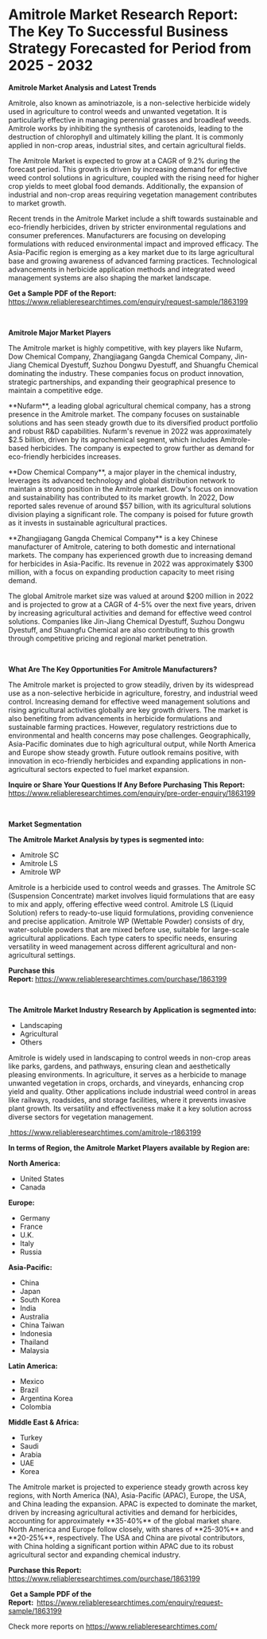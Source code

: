<p><h1>Amitrole Market Research Report: The Key To Successful Business Strategy Forecasted for Period from 2025 - 2032</h1></p><p><strong>Amitrole Market Analysis and Latest Trends</strong></p>
<p><p>Amitrole, also known as aminotriazole, is a non-selective herbicide widely used in agriculture to control weeds and unwanted vegetation. It is particularly effective in managing perennial grasses and broadleaf weeds. Amitrole works by inhibiting the synthesis of carotenoids, leading to the destruction of chlorophyll and ultimately killing the plant. It is commonly applied in non-crop areas, industrial sites, and certain agricultural fields.</p><p>The Amitrole Market is expected to grow at a CAGR of 9.2% during the forecast period. This growth is driven by increasing demand for effective weed control solutions in agriculture, coupled with the rising need for higher crop yields to meet global food demands. Additionally, the expansion of industrial and non-crop areas requiring vegetation management contributes to market growth.</p><p>Recent trends in the Amitrole Market include a shift towards sustainable and eco-friendly herbicides, driven by stricter environmental regulations and consumer preferences. Manufacturers are focusing on developing formulations with reduced environmental impact and improved efficacy. The Asia-Pacific region is emerging as a key market due to its large agricultural base and growing awareness of advanced farming practices. Technological advancements in herbicide application methods and integrated weed management systems are also shaping the market landscape.</p></p>
<p><strong>Get a Sample PDF of the Report:&nbsp;</strong> <a href="https://www.reliableresearchtimes.com/enquiry/request-sample/1863199?utm_campaign=2206&utm_medium=2&utm_source=Github&utm_content=ia&utm_term=30012025&utm_id=amitrole">https://www.reliableresearchtimes.com/enquiry/request-sample/1863199</a></p>
<p>&nbsp;</p>
<p><strong>Amitrole Major Market Players</strong></p>
<p><p>The Amitrole market is highly competitive, with key players like Nufarm, Dow Chemical Company, Zhangjiagang Gangda Chemical Company, Jin-Jiang Chemical Dyestuff, Suzhou Dongwu Dyestuff, and Shuangfu Chemical dominating the industry. These companies focus on product innovation, strategic partnerships, and expanding their geographical presence to maintain a competitive edge.</p><p>**Nufarm**, a leading global agricultural chemical company, has a strong presence in the Amitrole market. The company focuses on sustainable solutions and has seen steady growth due to its diversified product portfolio and robust R&D capabilities. Nufarm's revenue in 2022 was approximately $2.5 billion, driven by its agrochemical segment, which includes Amitrole-based herbicides. The company is expected to grow further as demand for eco-friendly herbicides increases.</p><p>**Dow Chemical Company**, a major player in the chemical industry, leverages its advanced technology and global distribution network to maintain a strong position in the Amitrole market. Dow's focus on innovation and sustainability has contributed to its market growth. In 2022, Dow reported sales revenue of around $57 billion, with its agricultural solutions division playing a significant role. The company is poised for future growth as it invests in sustainable agricultural practices.</p><p>**Zhangjiagang Gangda Chemical Company** is a key Chinese manufacturer of Amitrole, catering to both domestic and international markets. The company has experienced growth due to increasing demand for herbicides in Asia-Pacific. Its revenue in 2022 was approximately $300 million, with a focus on expanding production capacity to meet rising demand.</p><p>The global Amitrole market size was valued at around $200 million in 2022 and is projected to grow at a CAGR of 4-5% over the next five years, driven by increasing agricultural activities and demand for effective weed control solutions. Companies like Jin-Jiang Chemical Dyestuff, Suzhou Dongwu Dyestuff, and Shuangfu Chemical are also contributing to this growth through competitive pricing and regional market penetration.</p></p>
<p>&nbsp;</p>
<p><strong>What Are The Key Opportunities For Amitrole Manufacturers?</strong></p>
<p><p>The Amitrole market is projected to grow steadily, driven by its widespread use as a non-selective herbicide in agriculture, forestry, and industrial weed control. Increasing demand for effective weed management solutions and rising agricultural activities globally are key growth drivers. The market is also benefiting from advancements in herbicide formulations and sustainable farming practices. However, regulatory restrictions due to environmental and health concerns may pose challenges. Geographically, Asia-Pacific dominates due to high agricultural output, while North America and Europe show steady growth. Future outlook remains positive, with innovation in eco-friendly herbicides and expanding applications in non-agricultural sectors expected to fuel market expansion.</p></p>
<p><strong>Inquire or Share Your Questions If Any Before Purchasing This Report:</strong> <a href="https://www.reliableresearchtimes.com/enquiry/pre-order-enquiry/1863199?utm_campaign=2206&utm_medium=2&utm_source=Github&utm_content=ia&utm_term=30012025&utm_id=amitrole">https://www.reliableresearchtimes.com/enquiry/pre-order-enquiry/1863199</a></p>
<p>&nbsp;</p>
<p><strong>Market Segmentation</strong></p>
<p><strong>The Amitrole Market Analysis by types is segmented into:</strong></p>
<p><ul><li>Amitrole SC</li><li>Amitrole LS</li><li>Amitrole WP</li></ul></p>
<p><p>Amitrole is a herbicide used to control weeds and grasses. The Amitrole SC (Suspension Concentrate) market involves liquid formulations that are easy to mix and apply, offering effective weed control. Amitrole LS (Liquid Solution) refers to ready-to-use liquid formulations, providing convenience and precise application. Amitrole WP (Wettable Powder) consists of dry, water-soluble powders that are mixed before use, suitable for large-scale agricultural applications. Each type caters to specific needs, ensuring versatility in weed management across different agricultural and non-agricultural settings.</p></p>
<p><strong>Purchase this Report:&nbsp;</strong><a href="https://www.reliableresearchtimes.com/purchase/1863199?utm_campaign=2206&utm_medium=2&utm_source=Github&utm_content=ia&utm_term=30012025&utm_id=amitrole">https://www.reliableresearchtimes.com/purchase/1863199</a></p>
<p>&nbsp;</p>
<p><strong>The Amitrole Market Industry Research by Application is segmented into:</strong></p>
<p><ul><li>Landscaping</li><li>Agricultural</li><li>Others</li></ul></p>
<p><p>Amitrole is widely used in landscaping to control weeds in non-crop areas like parks, gardens, and pathways, ensuring clean and aesthetically pleasing environments. In agriculture, it serves as a herbicide to manage unwanted vegetation in crops, orchards, and vineyards, enhancing crop yield and quality. Other applications include industrial weed control in areas like railways, roadsides, and storage facilities, where it prevents invasive plant growth. Its versatility and effectiveness make it a key solution across diverse sectors for vegetation management.</p></p>
<p><a href="https://www.reliableresearchtimes.com/amitrole-r1863199?utm_campaign=2206&utm_medium=2&utm_source=Github&utm_content=ia&utm_term=30012025&utm_id=amitrole">&nbsp;https://www.reliableresearchtimes.com/amitrole-r1863199</a></p>
<p><strong>In terms of Region, the Amitrole Market Players available by Region are:</strong></p>
<p>
    <p> <strong> North America: </strong>
        <ul>
            <li>United States</li>
            <li>Canada</li>
        </ul>
        </p> 
    <p> <strong> Europe: </strong>
        <ul>
            <li>Germany</li>
            <li>France</li>
            <li>U.K.</li>
            <li>Italy</li>
            <li>Russia</li>
        </ul>
        </p> 
    <p> <strong> Asia-Pacific: </strong>
        <ul>
            <li>China</li>
            <li>Japan</li>
            <li>South Korea</li>
            <li>India</li>
            <li>Australia</li>
            <li>China Taiwan</li>
            <li>Indonesia</li>
            <li>Thailand</li>
            <li>Malaysia</li>
        </ul>
        </p> 
    <p> <strong> Latin America: </strong>
        <ul>
            <li>Mexico</li>
            <li>Brazil</li>
            <li>Argentina Korea</li>
            <li>Colombia</li>
        </ul>
        </p> 
    <p> <strong> Middle East & Africa: </strong>
        <ul>
            <li>Turkey</li>
            <li>Saudi</li>
            <li>Arabia</li>
            <li>UAE</li>
            <li>Korea</li>
        </ul>
    </p>
    </p>
<p><p>The Amitrole market is projected to experience steady growth across key regions, with North America (NA), Asia-Pacific (APAC), Europe, the USA, and China leading the expansion. APAC is expected to dominate the market, driven by increasing agricultural activities and demand for herbicides, accounting for approximately **35-40%** of the global market share. North America and Europe follow closely, with shares of **25-30%** and **20-25%**, respectively. The USA and China are pivotal contributors, with China holding a significant portion within APAC due to its robust agricultural sector and expanding chemical industry.</p></p>
<p><strong>Purchase this Report: </strong><a href="https://www.reliableresearchtimes.com/purchase/1863199?utm_campaign=2206&utm_medium=2&utm_source=Github&utm_content=ia&utm_term=30012025&utm_id=amitrole">https://www.reliableresearchtimes.com/purchase/1863199</a></p>
<p>&nbsp;<strong>Get a Sample PDF of the Report:&nbsp;&nbsp;</strong><a href="https://www.reliableresearchtimes.com/enquiry/request-sample/1863199?utm_campaign=2206&utm_medium=2&utm_source=Github&utm_content=ia&utm_term=30012025&utm_id=amitrole">https://www.reliableresearchtimes.com/enquiry/request-sample/1863199</a></p>
<p><strong></strong></p>
<p>Check more reports on <a href="https://www.reliableresearchtimes.com/?utm_campaign=2206&utm_medium=2&utm_source=Github&utm_content=ia&utm_term=30012025&utm_id=amitrole">https://www.reliableresearchtimes.com/</a></p>
